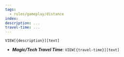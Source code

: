 ```yaml
---
tags:
  - rules/gameplay/distance
index: 
description: ...
travel-time: ...
---
```

`VIEW[{description}][text]`

- ***Magic/Tech Travel Time***: `VIEW[{travel-time}][text]`
